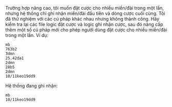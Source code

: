Trường hợp nâng cao, tôi muốn đặt cược cho nhiều miền/đài trong một lần, nhưng hệ thống chỉ ghi nhận miền/đài đầu tiên và dòng cược cuối cùng. Tôi đã thử nghiệm với các cú pháp khác nhau nhưng không thành công. Hãy kiểm tra lại các file logic đặt cược và logic ghi nhận cược, sau đó nâng cấp thêm một số cú pháp mới cho phép người dùng đặt cược cho nhiều miền/đài trong một lần.
Ví dụ:

```
mb
763b2
3dmn
25.42da1
2dmn
28b5
2dmn
10/11keo19dd9
```

Hệ thống đang ghi nhận:

```
mb
10/11keo19dd9
```
